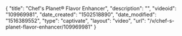 {
    "title": "Chef's Planet&reg; Flavor Enhancer",
    "description": "",
    "videoid": "109969981",
    "date_created": "1502518890",
    "date_modified": "1516389552",
    "type": "captivate",
    "layout": "video",
    "url": "\/v\/chef-s-planet-flavor-enhancer\/109969981"
}